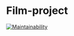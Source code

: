 # Film-project
[![Maintainability](https://api.codeclimate.com/v1/badges/3a10e880ebbe715ee33c/maintainability)](https://codeclimate.com/github/huseynovelmir/Film-project/maintainability)

